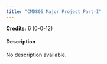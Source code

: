 ```yaml
---
title: "CMD806 Major Project Part-I"
---
```

**Credits:** 6 (0-0-12)

#### Description
No description available.